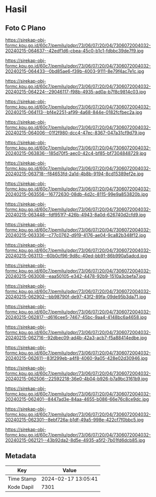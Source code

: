 # Hasil

## Foto C Plano

https://sirekap-obj-formc.kpu.go.id/60c7/pemilu/pdpr/73/06/07/20/04/7306072004032-20240215-064637--42edf1d6-cbea-45c0-b1c1-fdbbc39de7f9.jpg

https://sirekap-obj-formc.kpu.go.id/60c7/pemilu/pdpr/73/06/07/20/04/7306072004032-20240215-064433--0bd85ae6-f39b-4003-9111-8e79f4ac7e1c.jpg

https://sirekap-obj-formc.kpu.go.id/60c7/pemilu/pdpr/73/06/07/20/04/7306072004032-20240215-064224--29046117-f98b-4935-ad0a-b7f8c9814c03.jpg

https://sirekap-obj-formc.kpu.go.id/60c7/pemilu/pdpr/73/06/07/20/04/7306072004032-20240215-064113--bf4e2251-af99-4a68-844e-0182fcfbec2a.jpg

https://sirekap-obj-formc.kpu.go.id/60c7/pemilu/pdpr/73/06/07/20/04/7306072004032-20240215-064006--01f2f980-dcc4-47ec-8367-047a31cf9d79.jpg

https://sirekap-obj-formc.kpu.go.id/60c7/pemilu/pdpr/73/06/07/20/04/7306072004032-20240215-063836--185d70f5-aec0-42c4-bf85-bf7304848729.jpg

https://sirekap-obj-formc.kpu.go.id/60c7/pemilu/pdpr/73/06/07/20/04/7306072004032-20240215-063718--f84653fd-2a1d-4b8b-9194-8cd15389ef2e.jpg

https://sirekap-obj-formc.kpu.go.id/60c7/pemilu/pdpr/73/06/07/20/04/7306072004032-20240215-063556--16772630-08db-4d2c-8115-99e9a853820b.jpg

https://sirekap-obj-formc.kpu.go.id/60c7/pemilu/pdpr/73/06/07/20/04/7306072004032-20240215-063448--fdf951f7-426b-4943-8a0d-626740d2cfd9.jpg

https://sirekap-obj-formc.kpu.go.id/60c7/pemilu/pdpr/73/06/07/20/04/7306072004032-20240215-063336--c77c0762-d919-4176-ae04-9ca82b348f12.jpg

https://sirekap-obj-formc.kpu.go.id/60c7/pemilu/pdpr/73/06/07/20/04/7306072004032-20240215-063113--60b0cf96-9d8c-40ed-bb91-86b990a5adcd.jpg

https://sirekap-obj-formc.kpu.go.id/60c7/pemilu/pdpr/73/06/07/20/04/7306072004032-20240215-063008--eaa50105-e342-4478-92b9-1510a3cbefa7.jpg

https://sirekap-obj-formc.kpu.go.id/60c7/pemilu/pdpr/73/06/07/20/04/7306072004032-20240215-062902--bb98790f-de97-43f2-89fa-09de95b3da71.jpg

https://sirekap-obj-formc.kpu.go.id/60c7/pemilu/pdpr/73/06/07/20/04/7306072004032-20240215-062817--d616cee5-7467-45bc-9aa4-4148bc6a4658.jpg

https://sirekap-obj-formc.kpu.go.id/60c7/pemilu/pdpr/73/06/07/20/04/7306072004032-20240215-062716--92dbec09-ad4b-42a3-acb7-f5a88414edbe.jpg

https://sirekap-obj-formc.kpu.go.id/60c7/pemilu/pdpr/73/06/07/20/04/7306072004032-20240215-062611--83f299eb-a4f8-4060-9a05-428e02d30946.jpg

https://sirekap-obj-formc.kpu.go.id/60c7/pemilu/pdpr/73/06/07/20/04/7306072004032-20240215-062506--22592218-36e0-4b04-b926-b7a9bc3161b9.jpg

https://sirekap-obj-formc.kpu.go.id/60c7/pemilu/pdpr/73/06/07/20/04/7306072004032-20240215-062401--8447ad3e-84aa-4655-b086-66e76c8ce9dc.jpg

https://sirekap-obj-formc.kpu.go.id/60c7/pemilu/pdpr/73/06/07/20/04/7306072004032-20240215-062301--8ebf726a-b1df-49a5-998e-422cf7f0bbc5.jpg

https://sirekap-obj-formc.kpu.go.id/60c7/pemilu/pdpr/73/06/07/20/04/7306072004032-20240215-062121--43b92da2-8d5e-4935-a5f2-7b01fd6dcb85.jpg


## Metadata

| Key        | Value               |
| ---------- | ------------------- |
| Time Stamp | 2024-02-17 13:05:41 |
| Kode Dapil | 7301                |



